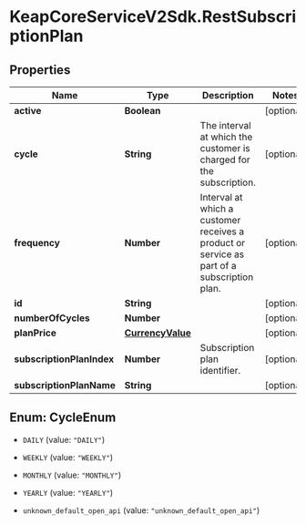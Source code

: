 # KeapCoreServiceV2Sdk.RestSubscriptionPlan

## Properties

Name | Type | Description | Notes
------------ | ------------- | ------------- | -------------
**active** | **Boolean** |  | [optional] 
**cycle** | **String** | The interval at which the customer is charged for the subscription. | [optional] 
**frequency** | **Number** | Interval at which a customer receives a product or service as part of a subscription plan. | [optional] 
**id** | **String** |  | [optional] 
**numberOfCycles** | **Number** |  | [optional] 
**planPrice** | [**CurrencyValue**](CurrencyValue.md) |  | [optional] 
**subscriptionPlanIndex** | **Number** | Subscription plan identifier. | [optional] 
**subscriptionPlanName** | **String** |  | [optional] 



## Enum: CycleEnum


* `DAILY` (value: `"DAILY"`)

* `WEEKLY` (value: `"WEEKLY"`)

* `MONTHLY` (value: `"MONTHLY"`)

* `YEARLY` (value: `"YEARLY"`)

* `unknown_default_open_api` (value: `"unknown_default_open_api"`)




